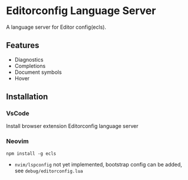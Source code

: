 # Editorconfig Language Server

A language server for Editor config(ecls).

## Features
- Diagnostics
- Completions
- Document symbols
- Hover

## Installation
### VsCode
Install browser extension Editorconfig language server

### Neovim
`npm install -g ecls`

* `nvim/lspconfig` not yet implemented, bootstrap config can be added, see `debug/editorconfig.lua`
